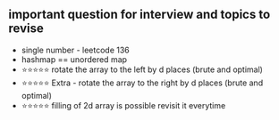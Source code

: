 ## important question for interview and topics to revise 

* single number - leetcode 136  
* hashmap == unordered map 
* ⭐⭐⭐⭐⭐ rotate the array to the left by d places (brute and optimal)
* ⭐⭐⭐⭐⭐ Extra - rotate the array to the right by d places (brute and optimal)
* ⭐⭐⭐⭐⭐ filling of 2d array is possible revisit it everytime 
